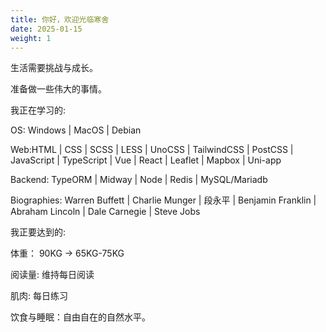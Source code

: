 ```yaml
---
title: 你好，欢迎光临寒舍
date: 2025-01-15
weight: 1
---
```

生活需要挑战与成长。

准备做一些伟大的事情。

我正在学习的:

OS: Windows | MacOS | Debian

Web:HTML | CSS | SCSS | LESS | UnoCSS | TailwindCSS | PostCSS | JavaScript | TypeScript | Vue | React | Leaflet | Mapbox | Uni-app 

Backend:  TypeORM | Midway | Node | Redis | MySQL/Mariadb

Biographies: Warren Buffett | Charlie Munger | 段永平 | Benjamin Franklin | Abraham Lincoln | Dale Carnegie | Steve Jobs

我正要达到的:

体重： 90KG -> 65KG-75KG

阅读量: 维持每日阅读

肌肉: 每日练习

饮食与睡眠：自由自在的自然水平。